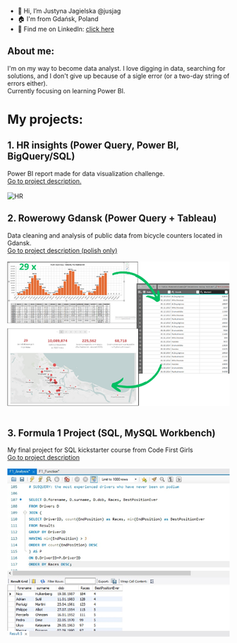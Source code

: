 - 👋 Hi, I’m Justyna Jagielska @jusjag
- 🏠 I'm from Gdańsk, Poland
- 🔗 Find me on LinkedIn: <a href="https://www.linkedin.com/in/justynajagielska/">click here</a>

## About me:<br>
I'm on my way to become data analyst. I love digging in data, searching for solutions, and I don't give up because of a sigle error (or a two-day string of errors either).<br>
Currently focusing on learning Power BI.

# My projects:

## 1. HR insights (Power Query, Power BI, BigQuery/SQL)
Power BI report made for data visualization challenge.<br>
<a href="https://github.com/jusjag/HR_insights">Go to project description.</a><br><br>
![HR](https://github.com/jusjag/DiM_HR_insights/blob/main/Screenshots/HR_insights_GH.jpg)

## 2. Rowerowy Gdansk (Power Query + Tableau)
Data cleaning and analysis of public data from bicycle counters located in Gdansk.<br>
<a href="https://github.com/jusjag/RowerowyGdansk">Go to project description (polish only)</a><br><br>
![RowerowyGdansk_header](https://raw.githubusercontent.com/jusjag/RowerowyGdansk/main/Screenshots/RG_GitHub_logo.png)
<br><br>
## 3. Formula 1 Project (SQL, MySQL Workbench)
My final project for SQL kickstarter course from Code First Girls<br>
<a href="https://github.com/jusjag/CodeFirstGirls_Formula1">Go to project description</a><br><br>
![CFG_F1_header](https://raw.githubusercontent.com/jusjag/CodeFirstGirls_Formula1/main/Project_Screenshots/3.2.Subquery2-code-output.jpg)

